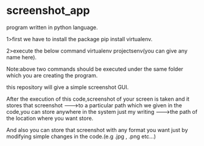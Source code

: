 # screenshot_app
program written in python language.

1>first we have to install the package
 pip install virtualenv.
 
2>execute the below command
 virtualenv projectsenv(you can give any name here).
 
 Note:above two commands should be executed under the same folder which you are creating the program.

this repository will give a simple screenshot GUI.

After the execution of this code,screenshot of your screen is taken and it stores that screenshot
--->to a particular path which we given in the code,you can store anywhere in the system just my writing 
--->the path of the location where you want store.

And also you can store that screenshot with any format you want just by modifying simple changes in the code.(e.g .jpg , .png etc...)
